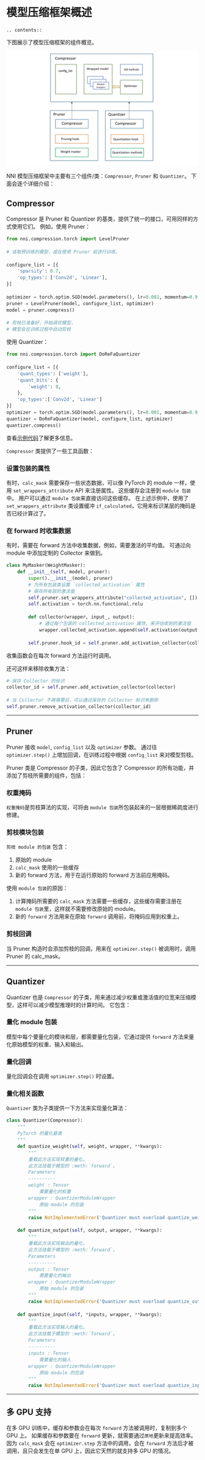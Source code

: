 # 模型压缩框架概述

```eval_rst
.. contents::
```

下图展示了模型压缩框架的组件概览。

![](../../img/compressor_framework.jpg)

NNI 模型压缩框架中主要有三个组件/类：`Compressor`, `Pruner` 和 `Quantizer`。 下面会逐个详细介绍：

## Compressor

Compressor 是 Pruner 和 Quantizer 的基类，提供了统一的接口，可用同样的方式使用它们。 例如，使用 Pruner：

```python
from nni.compression.torch import LevelPruner

# 读取预训练的模型，或在使用 Pruner 前进行训练。

configure_list = [{
    'sparsity': 0.7,
    'op_types': ['Conv2d', 'Linear'],
}]

optimizer = torch.optim.SGD(model.parameters(), lr=0.001, momentum=0.9, weight_decay=1e-4)
pruner = LevelPruner(model, configure_list, optimizer)
model = pruner.compress()

# 剪枝已准备好，开始调优模型，
# 模型会在训练过程中自动剪枝
```

使用 Quantizer：
```python
from nni.compression.torch import DoReFaQuantizer

configure_list = [{
    'quant_types': ['weight'],
    'quant_bits': {
        'weight': 8,
    },
    'op_types':['Conv2d', 'Linear']
}]
optimizer = torch.optim.SGD(model.parameters(), lr=0.001, momentum=0.9, weight_decay=1e-4)
quantizer = DoReFaQuantizer(model, configure_list, optimizer)
quantizer.compress()

```
查看[示例代码](https://github.com/microsoft/nni/tree/master/examples/model_compress)了解更多信息。

`Compressor` 类提供了一些工具函数：

### 设置包装的属性

有时，`calc_mask` 需要保存一些状态数据，可以像 PyTorch 的 module 一样，使用 `set_wrappers_attribute` API 来注册属性。 这些缓存会注册到 `module 包装`中。 用户可以通过 `module 包装`来直接访问这些缓存。 在上述示例中，使用了 `set_wrappers_attribute` 类设置缓冲 `if_calculated`，它用来标识某层的掩码是否已经计算过了。

### 在 forward 时收集数据

有时，需要在 forward 方法中收集数据，例如，需要激活的平均值。 可通过向 module 中添加定制的 Collector 来做到。

```python
class MyMasker(WeightMasker):
    def __init__(self, model, pruner):
        super().__init__(model, pruner)
        # 为所有包装类设置 `collected_activation` 属性
        # 保存所有层的激活值
        self.pruner.set_wrappers_attribute("collected_activation", [])
        self.activation = torch.nn.functional.relu

        def collector(wrapper, input_, output):
            # 通过每个包装的 collected_activation 属性，来评估收到的激活值
            wrapper.collected_activation.append(self.activation(output.detach().cpu()))

        self.pruner.hook_id = self.pruner.add_activation_collector(collector)
```

收集函数会在每次 forward 方法运行时调用。

还可这样来移除收集方法：

```python
# 保存 Collector 的标识
collector_id = self.pruner.add_activation_collector(collector)

# 当 Collector 不再需要后，可以通过保存的 Collector 标识来删除
self.pruner.remove_activation_collector(collector_id)
```

***

## Pruner

Pruner 接收 `model`, `config_list` 以及 `optimizer` 参数。 通过往 `optimizer.step()` 上增加回调，在训练过程中根据 `config_list` 来对模型剪枝。

Pruner 类是 Compressor 的子类，因此它包含了 Compressor 的所有功能，并添加了剪枝所需要的组件，包括：

### 权重掩码

`权重掩码`是剪枝算法的实现，可将由 `module 包装`所包装起来的一层根据稀疏度进行修建。

### 剪枝模块包装

`剪枝 module 的包装` 包含：

1. 原始的 module
2. `calc_mask` 使用的一些缓存
3. 新的 forward 方法，用于在运行原始的 forward 方法前应用掩码。

使用 `module 包装`的原因：

1. 计算掩码所需要的 `calc_mask` 方法需要一些缓存，这些缓存需要注册在 `module 包装`里，这样就不需要修改原始的 module。
2. 新的 `forward` 方法用来在原始 `forward` 调用前，将掩码应用到权重上。

### 剪枝回调

当 Pruner 构造时会添加剪枝的回调，用来在 `optimizer.step()` 被调用时，调用 Pruner 的 calc_mask。


***

## Quantizer

Quantizer 也是 `Compressor` 的子类，用来通过减少权重或激活值的位宽来压缩模型，这样可以减少模型推理时的计算时间。 它包含：

### 量化 module 包装

模型中每个要量化的模块和层，都需要量化包装，它通过提供 `forward` 方法来量化原始模型的权重、输入和输出。

### 量化回调

量化回调会在调用 `optimizer.step()` 时设置。

### 量化相关函数

`Quantizer` 类为子类提供一下方法来实现量化算法：

```python
class Quantizer(Compressor):
    """
    PyTorch 的量化基类
    """
    def quantize_weight(self, weight, wrapper, **kwargs):
        """
        重载此方法实现权重的量化。
        此方法挂载于模型的 :meth:`forward`。
        Parameters
        ----------
        weight : Tensor
            需要量化的权重
        wrapper : QuantizerModuleWrapper
            原始 module 的包装
        """
        raise NotImplementedError('Quantizer must overload quantize_weight()')

    def quantize_output(self, output, wrapper, **kwargs):
        """
        重载此方法实现输出的量化。
        此方法挂载于模型的 :meth:`forward`。
        Parameters
        ----------
        output : Tensor
            需要量化的输出
        wrapper : QuantizerModuleWrapper
            原始 module 的包装
        """
        raise NotImplementedError('Quantizer must overload quantize_output()')

    def quantize_input(self, *inputs, wrapper, **kwargs):
        """
        重载此方法实现输入的量化。
        此方法挂载于模型的 :meth:`forward`。
        Parameters
        ----------
        inputs : Tensor
            需要量化的输入
        wrapper : QuantizerModuleWrapper
            原始 module 的包装
        """
        raise NotImplementedError('Quantizer must overload quantize_input()')

```

***

## 多 GPU 支持

在多 GPU 训练中，缓存和参数会在每次 `forward` 方法被调用时，复制到多个 GPU 上。 如果缓存和参数要在 `forward` 更新，就需要通过`原地`更新来提高效率。 因为 `calc_mask` 会在 `optimizer.step` 方法中的调用，会在 `forward` 方法后才被调用，且只会发生在单 GPU 上，因此它天然的就支持多 GPU 的情况。

